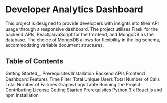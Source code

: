 # Developer Analytics Dashboard

This project is designed to provide developers with insights into their API usage through a responsive dashboard. The project utilizes Flask for the backend APIs, React/JavaScript for the frontend, and MongoDB as the database. The choice of MongoDB allows for flexibility in the log schema, accommodating variable document structures.

## Table of Contents

Getting Started__
Prerequisites
Installation
Backend APIs
Frontend
Dashboard Features
Time Filter
Total Unique Users
Total Number of Calls
Total Number of Failures
Graphs
Logs Table
Running the Project
Contributing
License
Getting Started
Prerequisites
Python 3.x
React.js and npm
Installation
